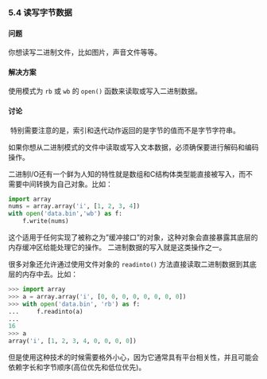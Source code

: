 ### 5.4 读写字节数据

#### 问题

你想读写二进制文件，比如图片，声音文件等等。

#### 解决方案

使用模式为 `rb` 或 `wb` 的 `open()` 函数来读取或写入二进制数据。

#### 讨论

 特别需要注意的是，索引和迭代动作返回的是字节的值而不是字节字符串。

如果你想从二进制模式的文件中读取或写入文本数据，必须确保要进行解码和编码操作。

二进制I/O还有一个鲜为人知的特性就是数组和C结构体类型能直接被写入，而不需要中间转换为自己对象。比如：

```python
import array
nums = array.array('i', [1, 2, 3, 4])
with open('data.bin','wb') as f:
    f.write(nums)
```

这个适用于任何实现了被称之为”缓冲接口”的对象，这种对象会直接暴露其底层的内存缓冲区给能处理它的操作。 二进制数据的写入就是这类操作之一。

很多对象还允许通过使用文件对象的 `readinto()` 方法直接读取二进制数据到其底层的内存中去。比如：

```python
>>> import array
>>> a = array.array('i', [0, 0, 0, 0, 0, 0, 0, 0])
>>> with open('data.bin', 'rb') as f:
...     f.readinto(a)
...
16
>>> a
array('i', [1, 2, 3, 4, 0, 0, 0, 0])
```

但是使用这种技术的时候需要格外小心，因为它通常具有平台相关性，并且可能会依赖字长和字节顺序(高位优先和低位优先)。 